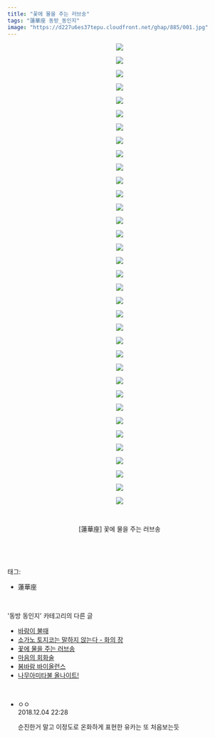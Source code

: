 ```yaml
---
title: "꽃에 물을 주는 러브송"
tags: "蓮華座 동방_동인지"
image: "https://d227u6es37tepu.cloudfront.net/ghap/885/001.jpg"
---
```

<div class="article">
<p style="text-align: center; clear: none; float: none;"><img src="{{ site.imgserver6 }}/ghap/885/001.jpg"/></p>
<p style="text-align: center; clear: none; float: none;"><img src="{{ site.imgserver6 }}/ghap/885/002.jpg"/></p>
<p style="text-align: center; clear: none; float: none;"><img src="{{ site.imgserver6 }}/ghap/885/003.jpg"/></p>
<p style="text-align: center; clear: none; float: none;"><img src="{{ site.imgserver6 }}/ghap/885/004.jpg"/></p>
<p style="text-align: center; clear: none; float: none;"><img src="{{ site.imgserver6 }}/ghap/885/005.jpg"/></p>
<p style="text-align: center; clear: none; float: none;"><img src="{{ site.imgserver6 }}/ghap/885/006.jpg"/></p>
<p style="text-align: center; clear: none; float: none;"><img src="{{ site.imgserver6 }}/ghap/885/007.jpg"/></p>
<p style="text-align: center; clear: none; float: none;"><img src="{{ site.imgserver6 }}/ghap/885/008.jpg"/></p>
<p style="text-align: center; clear: none; float: none;"><img src="{{ site.imgserver6 }}/ghap/885/009.jpg"/></p>
<p style="text-align: center; clear: none; float: none;"><img src="{{ site.imgserver6 }}/ghap/885/010.jpg"/></p>
<p style="text-align: center; clear: none; float: none;"><img src="{{ site.imgserver6 }}/ghap/885/011.jpg"/></p>
<p style="text-align: center; clear: none; float: none;"><img src="{{ site.imgserver6 }}/ghap/885/012.jpg"/></p>
<p style="text-align: center; clear: none; float: none;"><img src="{{ site.imgserver6 }}/ghap/885/013.jpg"/></p>
<p style="text-align: center; clear: none; float: none;"><img src="{{ site.imgserver6 }}/ghap/885/014.jpg"/></p>
<p style="text-align: center; clear: none; float: none;"><img src="{{ site.imgserver6 }}/ghap/885/015.jpg"/></p>
<p style="text-align: center; clear: none; float: none;"><img src="{{ site.imgserver6 }}/ghap/885/016.jpg"/></p>
<p style="text-align: center; clear: none; float: none;"><img src="{{ site.imgserver6 }}/ghap/885/017.jpg"/></p>
<p style="text-align: center; clear: none; float: none;"><img src="{{ site.imgserver6 }}/ghap/885/018.jpg"/></p>
<p style="text-align: center; clear: none; float: none;"><img src="{{ site.imgserver6 }}/ghap/885/019.jpg"/></p>
<p style="text-align: center; clear: none; float: none;"><img src="{{ site.imgserver6 }}/ghap/885/020.jpg"/></p>
<p style="text-align: center; clear: none; float: none;"><img src="{{ site.imgserver6 }}/ghap/885/021.jpg"/></p>
<p style="text-align: center; clear: none; float: none;"><img src="{{ site.imgserver6 }}/ghap/885/022.jpg"/></p>
<p style="text-align: center; clear: none; float: none;"><img src="{{ site.imgserver6 }}/ghap/885/023.jpg"/></p>
<p style="text-align: center; clear: none; float: none;"><img src="{{ site.imgserver6 }}/ghap/885/024.jpg"/></p>
<p style="text-align: center; clear: none; float: none;"><img src="{{ site.imgserver6 }}/ghap/885/025.jpg"/></p>
<p style="text-align: center; clear: none; float: none;"><img src="{{ site.imgserver6 }}/ghap/885/026.jpg"/></p>
<p style="text-align: center; clear: none; float: none;"><img src="{{ site.imgserver6 }}/ghap/885/027.jpg"/></p>
<p style="text-align: center; clear: none; float: none;"><img src="{{ site.imgserver6 }}/ghap/885/028.jpg"/></p>
<p style="text-align: center; clear: none; float: none;"><img src="{{ site.imgserver6 }}/ghap/885/029.jpg"/></p>
<p style="text-align: center; clear: none; float: none;"><img src="{{ site.imgserver6 }}/ghap/885/030.jpg"/></p>
<p style="text-align: center; clear: none; float: none;"><img src="{{ site.imgserver6 }}/ghap/885/031.jpg"/></p>
<p style="text-align: center; clear: none; float: none;"><img src="{{ site.imgserver6 }}/ghap/885/032.jpg"/></p>
<p style="text-align: center; clear: none; float: none;"><img src="{{ site.imgserver6 }}/ghap/885/033.jpg"/></p>
<p style="text-align: center; clear: none; float: none;"><img src="{{ site.imgserver6 }}/ghap/885/034.jpg"/></p>
<p style="text-align: center; clear: none; float: none;"><img src="{{ site.imgserver6 }}/ghap/885/035.jpg"/></p>
<p style="text-align: center; clear: none; float: none;"><br/></p>
<p style="text-align: center; clear: none; float: none;">[蓮華座] 꽃에 물을 주는 러브송</p>
<p><br/></p>
</div><br/>
<div class="tagTrail">
<p>태그: </p>
<ul>
<li>蓮華座</li>
</ul>
</div><br/>
<div class="another">
<p>'동방 동인지' 카테고리의 다른 글</p>
<ul>
<li><a href="/ghap_888">바람이 불때</a></li>
<li><a href="/ghap_887">소가노 토지코는 말하지 않는다 - 화의 장</a></li>
<li><a href="/ghap_885">꽃에 물을 주는 러브송</a></li>
<li><a href="/ghap_884">마음의 회화술</a></li>
<li><a href="/ghap_883">봄바람 바이올런스</a></li>
<li><a href="/ghap_881">나무아미타불 올나이트!</a></li>
</ul>
</div><br/>
<div class="cb_module cb_fluid">
<div class="cb_wrt cb_profile">
<div class="comment">
<ul>
<li class="cb_thumb_off" id="comment15382491">
<div class="cb_comment_area">
<div class="cb_info_area">
<div class="cb_section">
<span class="cb_nick_name">ㅇㅇ</span>
</div>
<div class="cb_section">
<span class="cb_date">2018.12.04 22:28 </span>
</div>
</div>
<div class="cb_dsc_comment">
<p class="cb_dsc">
											순진한거 말고 이정도로 온화하게 표현한 유카는 또 처음보는듯
										</p>
</div>
</div></li>
</ul>
</div>
</div><!-- commentList close -->
</div><br/>

